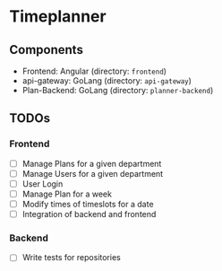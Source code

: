 # Timeplanner

## Components

- Frontend: Angular (directory: `frontend`)
- api-gateway: GoLang (directory: `api-gateway`)
- Plan-Backend: GoLang (directory: `planner-backend`)

## TODOs

### Frontend

- [ ] Manage Plans for a given department
- [ ] Manage Users for a given department
- [ ] User Login
- [ ] Manage Plan for a week
- [ ] Modify times of timeslots for a date
- [ ] Integration of backend and frontend

### Backend

- [ ] Write tests for repositories
